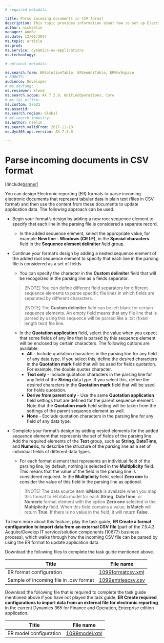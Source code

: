 ```yaml
---
# required metadata

title: Parse incoming documents in CSV format
description: This topic provides information about how to set up Electronic reporting (ER) formats to parse incoming CSV formatted documents. 
author: nickselin
manager: AnnBe
ms.date: 12/01/2017
ms.topic: article
ms.prod: 
ms.service: dynamics-ax-applications
ms.technology: 

# optional metadata

ms.search.form: ERSolutionTable, ERVendorTable, ERWorkspace
# ROBOTS: 
audience: Developer
# ms.devlang: 
ms.reviewer: kfend
ms.search.scope: AX 7.3.0, UnifiedOperations, Core
# ms.tgt_pltfrm: 
ms.custom: 27621
ms.assetid: 
ms.search.region: Global
# ms.search.industry: 
ms.author: nselin
ms.search.validFrom: 2017-11-10
ms.dyn365.ops.version: AX 7.3.0

---
```

# Parse incoming documents in CSV format
[!include[banner](../includes/banner.md)]

You can design Electronic reporting (ER) formats to parse incoming electronic documents that represent tabular data in plain text (files in CSV format) and then use the content from these documents to update application data. The following approach can be used:

+ Begin your format’s design by adding a new root sequence element to specify that each line in the parsing file is considered a separate record.
  + In the added sequence element, select the appropriate value, for example **New line - Windows (CR LF)**, in the **Special characters** field in the **Sequence element delimiter** field group.
+ Continue your format’s design by adding a nested sequence element of the added root sequence element to specify that each line in the parsing file is considered as a set of fields.
  + You can specify the character in the **Custom delimiter** field that will be recognized in the parsing line as a fields separator.
  >
  > [!NOTE]
  > You can define different field separators for different sequence elements to parse specific file lines in which fields are separated by different characters.
  >
  > [!NOTE]
  > The **Custom delimiter** field can be left blank for certain sequence elements. An empty field means that any file line that is parsed by using this sequence will be parsed like a .txt (fixed length text) file line.
  
  + In the **Quotation application** field, select the value when you expect that some fields of any line that is parsed by this sequence element will be enclosed by certain characters. The following options are available:
    + **All** - Include quotation characters in the parsing line for any field of any data type. If you select this, define the desired characters in the **Quotation mark** field that will be used for fields quotation. For example, the double quotes character.
    + **Text only** - Include quotation characters in the parsing line for any field of the **String** data type. If you select this, define the desired characters in the **Quotation mark** field that will be used for fields quotation.
    + **Derive from parent only** - Use the same **Quotation application** field settings that are defined for the parent sequence element. Note that the **Quotation mark** field setting will be taken from the settings of the parent sequence element as well.
    + **None** - Exclude quotation characters in the parsing line for any field of any data type.
+ Complete your format’s design by adding nested elements for the added sequence element that represents the set of fields of the parsing line. Add the required elements of the **Text** group, such as **String**, **DateTime**, and **Numeric**, to describe the structure of the parsing line as a set of individual fields of different data types.
  + For each format element that represents an individual field of the parsing line, by default, nothing is selected in the **Multiplicity** field. This means that the value of the field in the parsing line is considered required. In the **Multiplicity** field, select **Zero one** to consider the value of this field in the parsing line as optional.
  >
  > [!NOTE]
  > The data source item **isMatch** is available when you map this format to ER data model for each **String**, **DateTime**, or **Numeric** format element with the option **Zero one** selected in the **Multiplicity** field. When this field contains a value,  **isMatch** will return **True**. If there is no value in the field, it will return **False**.

To learn more about this feature, play the task guide, **ER Create a format configuration to import data from an external CSV file** (part of the 7.5.4.3 Acquire/Develop IT service/solution components (10677) business process), which walks through how the incoming CSV file can be parsed by using the ER format to update application data.

Download the following files to complete the task guide mentioned above.

| Title                                  | File name          |
|----------------------------------------|--------------------|
| ER format configuration                | [1099formatcsv.xml](https://go.microsoft.com/fwlink/?linkid=862266)  |
| Sample of incoming file in .csv format | [1099entriescsv.csv](https://go.microsoft.com/fwlink/?linkid=862266) |

Download the following file that is required to complete the task guide mentioned above if you have not played the task guide, **ER Create required configurations to import data from an external file for electronic reporting** in the current Dynamics 365 for Finance and Operation, Enterprise edition application.

| Title                                  | File name          |
|----------------------------------------|--------------------|
| ER model configuration               | [1099model.xml](https://go.microsoft.com/fwlink/?linkid=862266)  |
